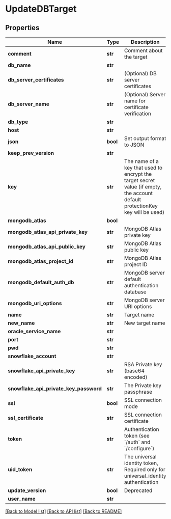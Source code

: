 # UpdateDBTarget

## Properties
Name | Type | Description | Notes
------------ | ------------- | ------------- | -------------
**comment** | **str** | Comment about the target | [optional] 
**db_name** | **str** |  | [optional] 
**db_server_certificates** | **str** | (Optional) DB server certificates | [optional] 
**db_server_name** | **str** | (Optional) Server name for certificate verification | [optional] 
**db_type** | **str** |  | 
**host** | **str** |  | [optional] 
**json** | **bool** | Set output format to JSON | [optional] 
**keep_prev_version** | **str** |  | [optional] 
**key** | **str** | The name of a key that used to encrypt the target secret value (if empty, the account default protectionKey key will be used) | [optional] 
**mongodb_atlas** | **bool** |  | [optional] 
**mongodb_atlas_api_private_key** | **str** | MongoDB Atlas private key | [optional] 
**mongodb_atlas_api_public_key** | **str** | MongoDB Atlas public key | [optional] 
**mongodb_atlas_project_id** | **str** | MongoDB Atlas project ID | [optional] 
**mongodb_default_auth_db** | **str** | MongoDB server default authentication database | [optional] 
**mongodb_uri_options** | **str** | MongoDB server URI options | [optional] 
**name** | **str** | Target name | 
**new_name** | **str** | New target name | [optional] 
**oracle_service_name** | **str** |  | [optional] 
**port** | **str** |  | [optional] 
**pwd** | **str** |  | [optional] 
**snowflake_account** | **str** |  | [optional] 
**snowflake_api_private_key** | **str** | RSA Private key (base64 encoded) | [optional] 
**snowflake_api_private_key_password** | **str** | The Private key passphrase | [optional] 
**ssl** | **bool** | SSL connection mode | [optional] 
**ssl_certificate** | **str** | SSL connection certificate | [optional] 
**token** | **str** | Authentication token (see &#x60;/auth&#x60; and &#x60;/configure&#x60;) | [optional] 
**uid_token** | **str** | The universal identity token, Required only for universal_identity authentication | [optional] 
**update_version** | **bool** | Deprecated | [optional] 
**user_name** | **str** |  | [optional] 

[[Back to Model list]](../README.md#documentation-for-models) [[Back to API list]](../README.md#documentation-for-api-endpoints) [[Back to README]](../README.md)


